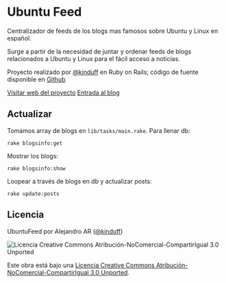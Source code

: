 Ubuntu Feed
============
Centralizador de feeds de los blogs mas famosos sobre Ubuntu y Linux en español.

Surge a partir de la necesidad de juntar y ordenar feeds de blogs relacionados a Ubuntu y Linux para el fácil acceso a noticias.

Proyecto realizado por [@kinduff](http://twitter.com/kinduff) en Ruby on Rails; código de fuente disponible en [Github](http://github.com/kinduff/ubuntufeed)

[Visitar web del proyecto](http://ubuntufeed.herokuapp.com/)
[Entrada al blog](http://abarcarodriguez.com/blog/ubuntufeed-noticias-de-ubuntu-para-todos)

## Actualizar
Tomamos array de blogs en `lib/tasks/main.rake`. Para llenar db:

    rake blogsinfo:get


Mostrar los blogs:

    rake blogsinfo:show


Loopear a través de blogs en db y actualizar posts:

    rake update:posts

## Licencia
UbuntuFeed por Alejandro AR ([@kinduff][1])

![Licencia Creative Commons Atribución-NoComercial-CompartirIgual 3.0 Unported](http://i.creativecommons.org/l/by-nc-sa/3.0/88x31.png)

Este obra está bajo una [Licencia Creative Commons Atribución-NoComercial-CompartirIgual 3.0 Unported][2].

[1]: http://twitter.com/kinduff
[2]: http://creativecommons.org/licenses/by-nc-sa/3.0/deed.es
